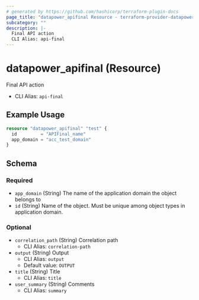 ```yaml
---
# generated by https://github.com/hashicorp/terraform-plugin-docs
page_title: "datapower_apifinal Resource - terraform-provider-datapower"
subcategory: ""
description: |-
  Final API action
  CLI Alias: api-final
---
```


# datapower_apifinal (Resource)

Final API action
  - CLI Alias: `api-final`

## Example Usage

```terraform
resource "datapower_apifinal" "test" {
  id         = "APIFinal_name"
  app_domain = "acc_test_domain"
}
```

<!-- schema generated by tfplugindocs -->
## Schema

### Required

- `app_domain` (String) The name of the application domain the object belongs to
- `id` (String) Name of the object. Must be unique among object types in application domain.

### Optional

- `correlation_path` (String) Correlation path
  - CLI Alias: `correlation-path`
- `output` (String) Output
  - CLI Alias: `output`
  - Default value: `OUTPUT`
- `title` (String) Title
  - CLI Alias: `title`
- `user_summary` (String) Comments
  - CLI Alias: `summary`
